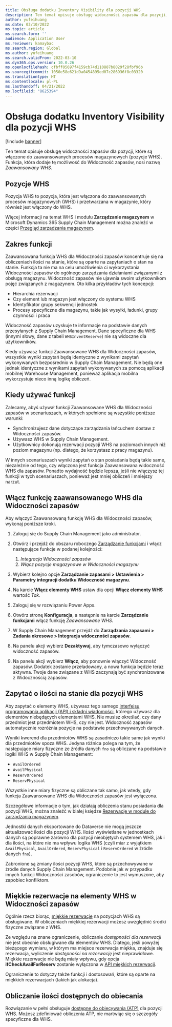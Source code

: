 ```yaml
---
title: Obsługa dodatku Inventory Visibility dla pozycji WHS
description: Ten temat opisuje obsługę widoczności zapasów dla pozycji, które są włączone do zaawansowanych procesów magazynowych (pozycje WHS).
author: yufeihuang
ms.date: 03/10/2022
ms.topic: article
ms.search.form: ''
audience: Application User
ms.reviewer: kamaybac
ms.search.region: Global
ms.author: yufeihuang
ms.search.validFrom: 2022-03-10
ms.dyn365.ops.version: 10.0.26
ms.openlocfilehash: cfbff05697f4159cb74d110887b8029f28fbf96b
ms.sourcegitcommit: 1050e58e621d9a0454895ed07c286936f8c03320
ms.translationtype: HT
ms.contentlocale: pl-PL
ms.lasthandoff: 04/21/2022
ms.locfileid: "8625394"
---
```

# <a name="inventory-visibility-support-for-whs-items"></a>Obsługa dodatku Inventory Visibility dla pozycji WHS

[!include [banner](../includes/banner.md)]

Ten temat opisuje obsługę widoczności zapasów dla pozycji, które są włączone do zaawansowanych procesów magazynowych (pozycje WHS). Funkcja, która dodaje tę możliwość do Widoczność zapasów, nosi nazwę *Zaawansowany WHS*.

## <a name="whs-items"></a>Pozycje WHS

Pozycja WHS to pozycja, która jest włączona do zaawansowanych procesów magazynowych (WHS) i przetwarzana w magazynie, który również jest włączony do WHS.

Więcej informacji na temat WHS i modułu **Zarządzanie magazynem** w Microsoft Dynamics 365 Supply Chain Management można znaleźć w części [Przegląd zarządzania magazynem](../warehousing/warehouse-management-overview.md).

## <a name="scope-of-the-feature"></a>Zakres funkcji

Zaawansowana funkcja WHS dla Widoczności zapasów koncentruje się na obliczeniach ilości na stanie, które są oparte na zapytaniach o stan na stanie. Funkcja ta nie ma na celu umożliwienia ci wykorzystania Widoczności zapasów do ogólnego zarządzania działaniami związanymi z obsługą magazynu. Widoczność zapasów nie ujawnia swoim użytkownikom pojęć związanych z magazynem. Oto kilka przykładów tych koncepcji:

- Hierarchia rezerwacji
- Czy element lub magazyn jest włączony do systemu WHS
- Identyfikator grupy sekwencji jednostek
- Procesy specyficzne dla magazynu, takie jak wysyłki, ładunki, grupy czynności i praca

Widoczność zapasów uzyskuje te informacje na podstawie danych przesyłanych z Supply Chain Management. Dane specyficzne dla WHS (innymi słowy, dane z tabeli `WHSInventReserve`) nie są widoczne dla użytkowników.

Kiedy używasz funkcji Zaawansowane WHS dla Widoczności zapasów, wszystkie wyniki zapytań będą identyczne z wynikami zapytań wykonywanych bezpośrednio w Supply Chain Management. Nie będą one jednak identyczne z wynikami zapytań wykonywanych za pomocą aplikacji mobilnej Warehouse Management, ponieważ aplikacja mobilna wykorzystuje nieco inną logikę obliczeń.

## <a name="when-to-use-the-feature"></a>Kiedy używać funkcji

Zalecamy, abyś używał funkcji Zaawansowane WHS dla Widoczności zapasów w scenariuszach, w których spełnione są wszystkie poniższe warunki:

- Synchronizujesz dane dotyczące zarządzania łańcuchem dostaw z Widoczności zapasów.
- Używasz WHS w Supply Chain Management.
- Użytkownicy dokonują rezerwacji pozycji WHS na poziomach innych niż poziom magazynu (np. dlatego, że korzystasz z pracy magazynu).

W innych scenariuszach wyniki zapytań o stan posiadania będą takie same, niezależnie od tego, czy włączona jest funkcja Zaawansowana widoczność WHS dla zapasów. Ponadto wydajność będzie lepsza, jeśli nie włączysz tej funkcji w tych scenariuszach, ponieważ jest mniej obliczeń i mniejszy narzut.

## <a name="enable-the-advanced-whs-feature-for-inventory-visibility"></a>Włącz funkcję zaawansowanego WHS dla Widoczności zapasów

Aby włączyć Zaawansowaną funkcję WHS dla Widoczności zapasów, wykonaj poniższe kroki.

1. Zaloguj się do Supply Chain Management jako administrator.
1. Otwórz i przejdź do obszaru roboczego [Zarządzanie funkcjami](../../fin-ops-core/fin-ops/get-started/feature-management/feature-management-overview.md) i włącz następujące funkcje w podanej kolejności:

    1. *Integracja Widoczności zapasów*
    1. *Włącz pozycje magazynowe w Widoczności magazynu*

1. Wybierz kolejno opcje **Zarządzanie zapasami \> Ustawienia \> Parametry integracji dodatku Widoczność magazynu**.
1. Na karcie **Włącz elementy WHS** ustaw dla opcji **Włącz elementy WHS** wartość *Tak*.
1. Zaloguj się w rozwiązaniu Power Apps.
1. Otwórz stronę **Konfiguracja**, a następnie na karcie **Zarządzanie funkcjami** włącz funkcję *Zaawansowane WHS*.
1. W Supply Chain Management przejdź do **Zarządzania zapasami \> Zadania okresowe \> Integracja widoczności zapasów**.
1. Na panelu akcji wybierz **Dezaktywuj**, aby tymczasowo wyłączyć widoczność zapasów.
1. Na panelu akcji wybierz **Włącz**, aby ponownie włączyć Widoczność zapasów. Dodatek zostanie przeładowany, a nowa funkcja będzie teraz aktywna. Twoje dane związane z WHS zaczynają być synchronizowane z Widocznością zapasów.

## <a name="query-on-hand-quantities-of-whs-items"></a>Zapytać o ilości na stanie dla pozycji WHS

Aby zapytać o elementy WHS, używasz tego samego [interfejsu programowania aplikacji (API) i składni wiadomości](inventory-visibility-api.md), którego używasz dla elementów niebędących elementami WHS. Nie musisz określać, czy dany przedmiot jest przedmiotem WHS, czy nie jest. Widoczność zapasów automatycznie rozróżnia pozycje na podstawie przechowywanych danych.

Wyniki kwerend dla przedmiotów WHS są zasadniczo takie same jak wyniki dla przedmiotów spoza WHS. Jedyna różnica polega na tym, że następujące miary fizyczne ze źródła danych `fno` są obliczane na podstawie logiki WHS w Supply Chain Management:

- `AvailOrdered`
- `AvailPhysical`
- `ReservOrdered`
- `ReservPhysical`

Wszystkie inne miary fizyczne są obliczane tak samo, jak wtedy, gdy funkcja Zaawansowane WHS dla Widoczności zapasów jest wyłączona.

Szczegółowe informacje o tym, jak działają obliczenia stanu posiadania dla pozycji WHS, można znaleźć w białej księdze [Rezerwacje w module do zarządzania magazynem](https://www.microsoft.com/download/details.aspx?id=43284).

Jednostki danych eksportowane do Dataverse nie mogą jeszcze aktualizować ilości dla pozycji WHS. Ilości wyświetlane w jednostkach danych są poprawne zarówno dla pozycji nieobjętych systemem WHS, jak i dla ilości, na które nie ma wpływu logika WHS (czyli miar z wyjątkiem `AvailPhysical`, `AvailOrdered`, `ReservPhysical` i `ReservOrdered` w źródle danych `fno`).

Zabronione są zmiany ilości pozycji WHS, które są przechowywane w źródle danych Supply Chain Management. Podobnie jak w przypadku innych funkcji Widoczności zasobów, ograniczenie to jest wymuszone, aby zapobiec konfliktom.

## <a name="soft-reservations-on-whs-items-in-inventory-visibility"></a>Miękkie rezerwacje na elementy WHS w Widoczności zapasów

Ogólnie rzecz biorąc, [miękkie rezerwacje](inventory-visibility-reservations.md) na pozycjach WHS są obsługiwane. W obliczeniach miękkiej rezerwacji możesz uwzględnić środki fizyczne związane z WHS. 

Ze względu na znane ograniczenie, obliczanie *dostępności dla rezerwacji* nie jest obecnie obsługiwane dla elementów WHS. Dlatego, jeśli powyżej bieżącego wymiaru, w którym ma miejsce rezerwacja miękka, znajduje się rezerwacja, wyliczenie *dostępności na rezerwację* jest nieprawidłowe. Miękkie rezerwacje nie będą miały wpływu, gdy opcja **ifCheckAvailForReserv** zostanie wyłączona w [API miękkich rezerwacji](inventory-visibility-api.md#create-one-reservation-event).

Ograniczenie to dotyczy także funkcji i dostosowań, które są oparte na miękkich rezerwacjach (takich jak alokacja).

## <a name="calculate-available-to-promise-quantities"></a>Obliczanie ilości dostępnych do obiecania

Rozwiązanie w pełni obsługuje [dostępne do obiecywania (ATP)](inventory-visibility-available-to-promise.md) dla pozycji WHS. Możesz zdefiniować obliczenia ATP, nie martwiąc się o szczegóły specyficzne dla WHS.
